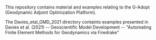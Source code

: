 This repository contains material and examples relating to the G-Adopt (Geodynamic Adjoint Optimization Platform).

The Davies_etal_GMD_2021 directory containts examples presented in Davies et al. (2021) -- Geoscientific Model Development -- "Automating Finite Element Methods for Geodynamics via Firedrake"